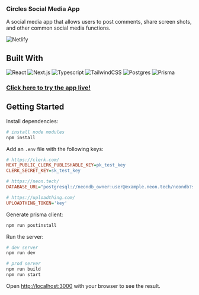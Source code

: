### Circles Social Media App

A social media app that allows users to post comments, share screen shots, and other common social media functions.

![Netlify](https://img.shields.io/netlify/90b45ef8-56d3-435a-a40f-4884f577b07e)

## Built With

![React](https://img.shields.io/badge/react-%2320232a.svg?style=for-the-badge&logo=react&logoColor=%2361DAFB)
![Next.js](https://img.shields.io/badge/nextjs-%2320232a.svg?style=for-the-badge&logo=nextdotjs&logoColor=white)
![Typescript](https://img.shields.io/badge/typescript-%233178C6.svg?style=for-the-badge&logo=typescript&logoColor=white)
![TailwindCSS](https://img.shields.io/badge/tailwindcss-%2306B6D4.svg?style=for-the-badge&logo=tailwindcss&logoColor=white)
![Postgres](https://img.shields.io/badge/PostgreSQL-%234169E1?style=for-the-badge&logo=postgresql&logoColor=white)
![Prisma](https://img.shields.io/badge/Prisma-%232D3748?style=for-the-badge&logo=prisma&logoColor=white)

### [Click here to try the app live!](https://circles-social-app.netlify.app/)

## Getting Started

Install dependencies:

```bash
# install node modules
npm install
```

Add an `.env` file with the following keys:

```ini
# https://clerk.com/
NEXT_PUBLIC_CLERK_PUBLISHABLE_KEY=pk_test_key
CLERK_SECRET_KEY=sk_test_key

# https://neon.tech/
DATABASE_URL="postgresql://neondb_owner:user@example.neon.tech/neondb?sslmode=require"

# https://uploadthing.com/
UPLOADTHING_TOKEN='key'
```

Generate prisma client:

```bash
npm run postinstall
```

Run the server:

```bash
# dev server
npm run dev

# prod server
npm run build
npm run start
```

Open [http://localhost:3000](http://localhost:3000) with your browser to see the result.
